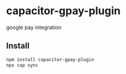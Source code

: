 # capacitor-gpay-plugin

google pay integration

## Install

```bash
npm install capacitor-gpay-plugin
npx cap sync
```
